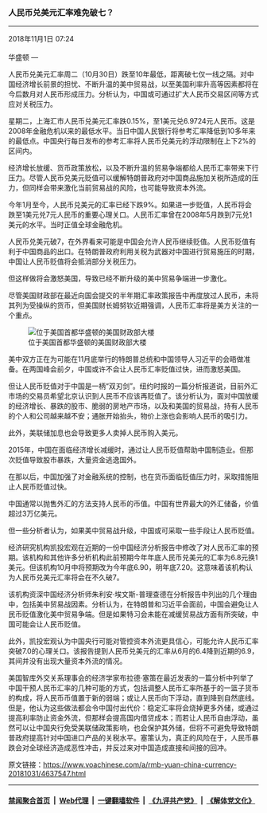### 人民币兑美元汇率难免破七？
------------------------

<div class="published">
 <span class="date" title="中国时间">
  <time datetime="2018-11-01T07:24:15+08:00">
   2018年11月1日 07:24
  </time>
 </span>
</div>
<br/>
<div class="wsw">
 <span class="dateline">
  华盛顿 —
 </span>
 <p>
  人民币兑美元汇率周二（10月30日）跌至10年最低，距离破七仅一线之隔。对中国经济增长前景的担忧、不断升温的美中贸易战，以至美国利率升高等因素都将在今后数月对人民币形成压力。分析认为，中国或可通过扩大人民币交易区间等方式应对关税压力。
 </p>
 <p>
  星期二，上海汇市人民币兑美元汇率跌0.15%，至1美元兑6.9724元人民币。这是2008年金融危机以来的最低水平。当日中国人民银行将参考汇率降低到10多年来的最低点。中国央行每日发布的参考汇率将人民币兑美元的浮动限制在上下2%的区间内。
 </p>
 <p>
  经济增长放缓、货币政策放松，以及不断升温的贸易争端都给人民币汇率带来下行压力。尽管人民币兑美元贬值可以缓解特朗普政府对中国商品施加关税所造成的压力，但同样会带来激化当前贸易战的风险，也可能导致资本外流。
 </p>
 <p>
  今年1月至今，人民币兑美元的汇率已经下跌9%。如果进一步贬值，人民币将会跌至1美元兑7元人民币的重要心理关口。人民币汇率曾在2008年5月跌到7元兑1美元的水平。当时正值全球金融危机。
 </p>
 <p>
  人民币兑美元破7，在外界看来可能是中国会允许人民币继续贬值。人民币贬值有利于中国商品的出口。在特朗普政府利用关税为武器对中国进行贸易施压的时期，中国让人民币贬值将会抵消部分关税压力。
 </p>
 <p>
  但这样做将会激怒美国，导致已经不断升级的美中贸易争端进一步激化。
 </p>
 <p>
  尽管美国财政部在最近向国会提交的半年期汇率政策报告中再度放过人民币，未将其列为受操纵的货币，但美国财长姆努钦近期强调，人民币汇率将是美方关注的一个重点。
 </p>
 <div class="wsw__embed">
  <figure class="media-image js-media-expand">
   <div class="img-wrap">
    <div class="thumb">
     <img alt="位于美国首都华盛顿的美国财政部大楼" src="https://gdb.voanews.com/2E72A59C-F951-4244-BDE8-F0EF9E14254D_w250_r0_s.jpg"/>
    </div>
    <span class="ico ico-fullscreen ico--media-expand ico--rounded">
    </span>
   </div>
   <figcaption>
    <span class="caption">
     位于美国首都华盛顿的美国财政部大楼
    </span>
   </figcaption>
  </figure>
 </div>
 <p>
  美中双方正在为可能在11月底举行的特朗普总统和中国领导人习近平的会晤做准备。在两国峰会前夕，中国或许不会让人民币汇率贬值过快，进而激怒美国。
 </p>
 <p>
  但让人民币贬值对于中国是一柄“双刃剑”。纽约时报的一篇分析报道说，目前外汇市场的交易员希望北京认识到人民币不应该再贬值了。该分析认为，面对中国放缓的经济增长、暴跌的股市、脆弱的房地产市场，以及和美国的贸易战，持有人民币的个人和公司越来越不安；通胀开始抬头，物价上涨也会影响人民币的吸引力。
 </p>
 <p>
  此外，美联储加息也会导致更多人卖掉人民币购入美元。
 </p>
 <p>
  2015年，中国在面临经济增长减缓时，通过让人民币贬值帮助中国制造业。但那次贬值导致股市暴跌，大量资金逃逸国外。
 </p>
 <p>
  在那以后，中国加强了对金融系统的控制，也在货币面临贬值压力时，采取措施阻止人民币贬值过快。
 </p>
 <p>
  中国通常以抛售外汇的方法支持人民币的币值。中国有世界最大的外汇储备，价值超过3万亿美元。
 </p>
 <p>
  但一些分析者认为，如果美中贸易战升级，中国或可采取一些手段让人民币贬值。
 </p>
 <p>
  经济研究机构凯投宏观在近期的一份中国经济分析报告中修改了对人民币汇率的预期。该机构和其他许多分析机构此前预期今年年底人民币兑美元的汇率为6.8元换1美元。但该机构10月中将预期改为今年底6.90，明年底7.20。这意味着该机构认为人民币兑美元汇率将会在不久破7。
 </p>
 <p>
  该机构资深中国经济分析师朱利安·埃文斯-普理查德在分析报告中列出的几个理由中，包括美中贸易战因素。分析认为，在特朗普和习近平会面前，中国会避免让人民币贬值激化美中贸易争端。但是如果特习会未能在减缓贸易战方面有所突破，中国可能会让人民币贬值。
 </p>
 <p>
  此外，凯投宏观认为中国央行可能对管控资本外流更具信心，可能允许人民币汇率突破7.0的心理关口。该报告提到人民币兑美元的汇率从6月的6.4降到近期的6.9，其间并没有出现大量资本外流的情况。
 </p>
 <p>
  美国智库外交关系理事会的经济学家布拉德·塞策在最近发表的一篇分析中列举了中国干预人民币汇率的几种可能的方式，包括调整人民币汇率所基于的一篮子货币的构成，将人民币币值置于新的弱端；或让人民币向下浮动，直到降到自然底线。但是，他认为这些做法都会令中国付出代价：稳定汇率将会烧掉更多外储，或通过提高利率防止资金外流，但那样会提高国内借贷成本；而若让人民币自由浮动，虽然可以让中国央行免受美联储政策影响，也会保护其外储，但将不可避免导致特朗普政府提高针对中国进口产品的关税水平。塞策认为，真正的风险在于，人民币暴跌会对全球经济造成恶性冲击，并反过来对中国造成直接和间接的回冲。
 </p>
 <p>
 </p>
</div>

原文链接：https://www.voachinese.com/a/rmb-yuan-china-currency-20181031/4637547.html


------------------------
#### [禁闻聚合首页](https://github.com/gfw-breaker/banned-news/blob/master/README.md) &nbsp;|&nbsp; [Web代理](https://github.com/gfw-breaker/open-proxy/blob/master/README.md) &nbsp;|&nbsp;  [一键翻墙软件](https://github.com/gfw-breaker/nogfw/blob/master/README.md) &nbsp;|&nbsp; [《九评共产党》](https://github.com/gfw-breaker/9ping.md/blob/master/README.md#九评之一评共产党是什么) &nbsp;|&nbsp; [《解体党文化》](https://github.com/gfw-breaker/jtdwh.md/blob/master/README.md#绪论)